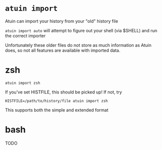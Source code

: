 # `atuin import`

Atuin can import your history from your "old" history file

`atuin import auto` will attempt to figure out your shell (via \$SHELL) and run
the correct importer

Unfortunately these older files do not store as much information as Atuin does,
so not all features are available with imported data.

# zsh

```
atuin import zsh
```

If you've set HISTFILE, this should be picked up! If not, try

```
HISTFILE=/path/to/history/file atuin import zsh
```

This supports both the simple and extended format

# bash

TODO
